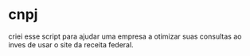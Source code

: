 # cnpj


criei esse script para ajudar uma empresa a otimizar suas consultas ao inves de usar o site da receita federal.
